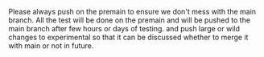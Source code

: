 Please always push on the premain to ensure we don't mess with the main branch. All the test will be done on the premain and will be pushed to the main branch after few hours or days of testing. and push large or wild changes to experimental so that it can be discussed whether to merge it with main or not in future.
